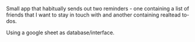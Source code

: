 Small app that habitually sends out two reminders -
one containing a list of friends that I want to stay in touch with and
another containing realtead to-dos. 

Using a google sheet as database/interface. 
